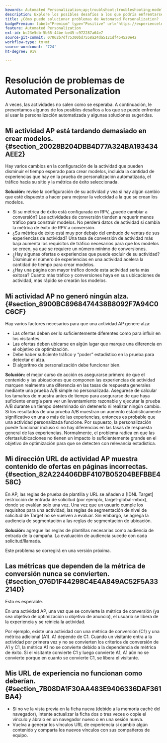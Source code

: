 ```yaml
---
kewords: Automated Personalization;ap;troublshoot;troubleshooting;model;lift
description: Explore los posibles desafíos a los que podría enfrentarse al usar actividades de Automated Personalization (AP) en Adobe Target, junto con soluciones sugeridas.
title: ¿Cómo puedo solucionar problemas de Automated Personalization?
badgePremium: label="Premium" type="Positive" url="https://experienceleague.adobe.com/docs/target/using/introduction/intro.html?lang=en#premium newtab=true" tooltip="See what's included in Target Premium."
feature: Automated Personalization
exl-id: bc23e5db-5b65-44be-be45-c972287a64e7
source-git-commit: 07062b7df75300bd7558a24da5121df454520e42
workflow-type: tm+mt
source-wordcount: '724'
ht-degree: 91%

---
```


# Resolución de problemas de Automated Personalization

A veces, las actividades no salen como se esperaba. A continuación, le presentamos algunos de los posibles desafíos a los que se puede enfrentar al usar la personalización automatizada y algunas soluciones sugeridas.

## Mi actividad AP está tardando demasiado en crear modelos. {#section_20028B204DBB4D77A324BA193434AEE2}

Hay varios cambios en la configuración de la actividad que pueden disminuir el tiempo esperado para crear modelos, incluida la cantidad de experiencias que hay en la prueba de personalización automatizada, el tráfico hacia su sitio y la métrica de éxito seleccionada.

**Solución:** revise la configuración de su actividad y vea si hay algún cambio que esté dispuesto a hacer para mejorar la velocidad a la que se crean los modelos.

* Si su métrica de éxito está configurada en RPV, ¿puede cambiar a conversión? Las actividades de conversión tienden a requerir menos tráfico para construir modelos. No perderá datos de actividad si cambia la métrica de éxito de RPV a conversión.
* ¿Su métrica de éxito está muy por debajo del embudo de ventas de sus experiencias de actividad? Una tasa de conversión de actividad más baja aumenta los requisitos de tráfico necesarios para que los modelos se creen, ya que se requiere un número mínimo de conversiones.
* ¿Hay algunas ofertas o experiencias que puede excluir de su actividad? Disminuir el número de experiencias en una actividad acelera la cantidad de tiempo para crear modelos.
* ¿Hay una página con mayor tráfico donde esta actividad sería más exitosa? Cuanto más tráfico y conversiones haya en sus ubicaciones de actividad, más rápido se crearán los modelos.

## Mi actividad AP no generó ningún alza.   {#section_8900BC8968474438B8092F7A94C0C6CF}

Hay varios factores necesarios para que una actividad AP genere alza:

* Las ofertas deben ser lo suficientemente diferentes como para influir en los visitantes.
* Las ofertas deben ubicarse en algún lugar que marque una diferencia en el objetivo de optimización.
* Debe haber suficiente tráfico y “poder” estadístico en la prueba para detectar el alza.
* El algoritmo de personalización debe funcionar bien.

**Solución:** el mejor curso de acción es asegurarse primero de que el contenido y las ubicaciones que componen las experiencias de actividad marquen realmente una diferencia en las tasas de respuesta generales mediante una prueba A/B simple no personalizada. Asegúrese de calcular los tamaños de muestra antes de tiempo para asegurarse de que haya suficiente energía para ver un levantamiento razonable y ejecutar la prueba A/B durante un tiempo determinado sin detenerlo ni realizar ningún cambio. Si los resultados de una prueba A/B muestran un aumento estadísticamente significativo en una o más de las experiencias, entonces es probable que una actividad personalizada funcione. Por supuesto, la personalización puede funcionar incluso si no hay diferencias en las tasas de respuesta general de las experiencias. Normalmente, el problema radica en que las ofertas/ubicaciones no tienen un impacto lo suficientemente grande en el objetivo de optimización para que se detecten con relevancia estadística.

## Mi dirección URL de actividad AP muestra contenido de ofertas en páginas incorrectas.   {#section_82A224406DBF4107B05204BEFBBE458C}

En AP, las reglas de prueba de plantilla y URL se añaden a [!DNL Target] restricción de entrada de solicitud (por ejemplo, target-global-mbox), donde se evalúan solo una vez. Una vez que un usuario cumple los requisitos para una actividad, las reglas de segmentación de nivel de solicitud de Target no se vuelven a evaluar. Sin embargo, se agrega la audiencia de segmentación a las reglas de segmentación de ubicación.

**Solución:** agregue las reglas de plantillas necesarias como audiencia de entrada de la campaña. La evaluación de audiencia sucede con cada solicitud/llamada.

Este problema se corregirá en una versión próxima.

## Las métricas que dependen de la métrica de conversión nunca se convierten. {#section_076D1F44298C4E4A849AC52F5A33214D}

Esto es esperable.

En una actividad AP, una vez que se convierte la métrica de conversión (ya sea objetivo de optimización u objetivo de anuncio), el usuario se libera de la experiencia y se reinicia la actividad.

Por ejemplo, existe una actividad con una métrica de conversión (C1) y una métrica adicional (A1). A1 depende de C1. Cuando un visitante entra a la actividad por primera vez y no se convierten los criterios de conversión de A1 y C1, la métrica A1 no se convierte debido a la dependencia de métrica de éxito. Si el visitante convierte C1 y luego convierte A1, A1 aún no se convierte porque en cuanto se convierte C1, se libera el visitante.

## Mis URL de experiencia no funcionan como deberían.   {#section_7B08DA1F30AA483E9406336DAF361BA4}

* Si no ve la vista previa en la ficha nueva (debido a la memoria caché del navegador), intente actualizar la ficha dos o tres veces o copie el vínculo y ábralo en un navegador nuevo o en una sesión nueva.
* Vuelva a generar los vínculos URL de experiencia si cambió algún contenido y comparta los nuevos vínculos con sus compañeros de equipo.
